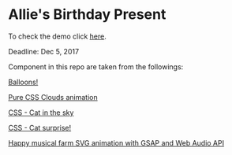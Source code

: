 # Allie's Birthday Present

To check the demo click [here](https://hosseintalebi.github.io/allies-present/).

Deadline: Dec 5, 2017

Component in this repo are taken from the followings:

[Balloons!](https://codepen.io/bennettfeely/pen/nbFCp)

[Pure CSS Clouds animation](https://codepen.io/iamrohan/pen/ezzaMq)

[CSS - Cat in the sky](https://codepen.io/AngelaVelasquez/pen/eEzdy)

[CSS - Cat surprise!](https://codepen.io/anon/pen/QOazya)

[Happy musical farm SVG animation with GSAP and Web Audio API](https://codepen.io/gregorojstersek/pen/xLmGmM?limit=all&page=11&q=grass)
